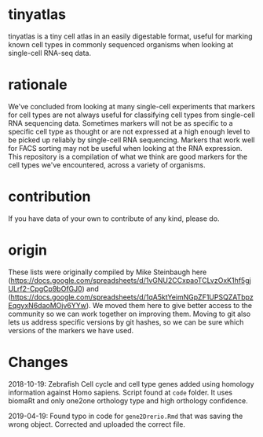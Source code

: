 # tinyatlas
tinyatlas is a tiny cell atlas in an easily digestable format, useful for
marking known cell types in commonly sequenced organisms when looking at
single-cell RNA-seq data.

# rationale
We've concluded from looking at many single-cell experiments that markers for
cell types are not always useful for classifying cell types from single-cell RNA
sequencing data. Sometimes markers will not be as specific to a specific cell
type as thought or are not expressed at a high enough level to be picked up
reliably by single-cell RNA sequencing. Markers that work well for FACS sorting
may not be useful when looking at the RNA expression. This repository is a
compilation of what we think are good markers for the cell types we've
encountered, across a variety of organisms.

# contribution
If you have data of your own to contribute of any kind, please do.

# origin
These lists were originally compiled by Mike Steinbaugh here (https://docs.google.com/spreadsheets/d/1vGNU2CCxpaoTCLvzOxK1hf5gjULrf2-CpgCp9bOfGJ0)
and (https://docs.google.com/spreadsheets/d/1qA5ktYeimNGpZF1UPSQZATbpzEqgyxN6daoMOjv6YYw). We moved them here to give better access to the community so we can work together on improving them. Moving to git also lets us address specific versions by git hashes, so we can be sure which versions of the markers we have used.

# Changes

2018-10-19: Zebrafish Cell cycle and cell type genes added using homology information against Homo sapiens. 
Script found at `code` folder. It uses biomaRt and only one2one orthology type and high orthology confidence.

2019-04-19: Found typo in code for `gene2Drerio.Rmd` that was saving the wrong object. Corrected and uploaded the correct file.
